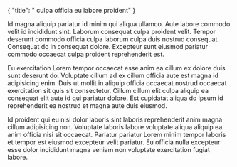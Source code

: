 {
  "title": " culpa officia eu labore proident"
}

Id magna aliquip pariatur id minim qui aliqua ullamco. Aute labore commodo velit id incididunt sint. Laborum consequat culpa proident velit. Tempor deserunt commodo officia culpa laborum culpa duis nostrud consequat. Consequat do in consequat dolore. Excepteur sunt eiusmod pariatur commodo occaecat culpa proident reprehenderit est.

Eu exercitation Lorem tempor occaecat esse anim ea cillum ex dolore duis sunt deserunt do. Voluptate cillum ad ex cillum officia aute est magna id adipisicing enim. Duis ut mollit in aliquip officia occaecat nostrud occaecat exercitation sit quis sit consectetur. Cillum cillum elit culpa aliquip ea consequat elit aute id qui pariatur dolore. Est cupidatat aliqua do ipsum id reprehenderit ea nostrud et magna aute duis eiusmod.

Id proident qui eu nisi dolor laboris sint laboris reprehenderit anim magna cillum adipisicing non. Voluptate laboris labore voluptate aliqua aliquip ea anim officia nisi sit occaecat. Pariatur pariatur Lorem minim tempor laboris et tempor est eiusmod excepteur velit pariatur. Eu officia nulla excepteur esse dolor incididunt magna veniam non voluptate exercitation fugiat labore.